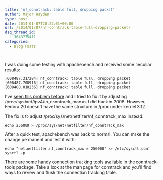 ```yaml
---
title: 'nf_conntrack: table full, dropping packet'
author: Major Hayden
type: post
date: 2014-01-07T20:22:01+00:00
url: /2014/01/07/nf-conntrack-table-full-dropping-packet/
dsq_thread_id:
  - 3643775411
categories:
  - Blog Posts

---
```

I was doing some testing with apachebench and received some peculiar results:

```
[608487.317284] nf_conntrack: table full, dropping packet
[608487.708916] nf_conntrack: table full, dropping packet
[608488.010236] nf_conntrack: table full, dropping packet
```

I've [seen this problem before][1] and I tried to fix it by adjusting /proc/sys/net/ipv4/ip\_conntrack\_max as I did back in 2008. However, Fedora 20 doesn't have the same structure in /proc under kernel 3.12.

The fix is to adjust /proc/sys/net/netfilter/nf\_conntrack\_max instead:

```
echo 256000 > /proc/sys/net/netfilter/nf_conntrack_max
```

After a quick test, apachebench was back to normal. You can make the change permanent and test it with:

```
echo "net.netfilter.nf_conntrack_max = 256000" >> /etc/sysctl.conf
sysctl -p
```

There are some handy connection tracking tools available in the conntrack-tools package. Take a look at the man page for conntrack and you'll find ways to review and flush the connection tracking table.

 [1]: /2008/01/24/ip_conntrack-table-full-dropping-packet/
